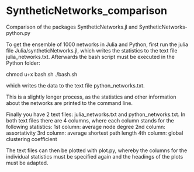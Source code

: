 # SyntheticNetworks_comparison
Comparison of the packages SyntheticNetworks.jl and SyntheticNetworks-python.py

To get the ensemble of 1000 networks in Julia and Python, first run the julia file Julia/syntheticNetworks.jl, which writes the statistics to the text file julia_networks.txt. Afterwards the bash script must be executed in the Python folder: 

chmod u+x bash.sh
./bash.sh

which writes the data to the text file python_networks.txt. 

This is a slightly longer process, as the statistics and other information about the networks are printed to the command line.

Finally you have 2 text files: julia_networks.txt and python_networks.txt.
In both text files there are 4 columns, where each column stands for the following statistics:
1st column: average node degree
2nd column: assortativity
3rd column: average shortest path length
4th column: global clustering coefficient

The text files can then be plotted with plot.py, whereby the columns for the individual statistics must be specified again and the headings of the plots must be adapted.
